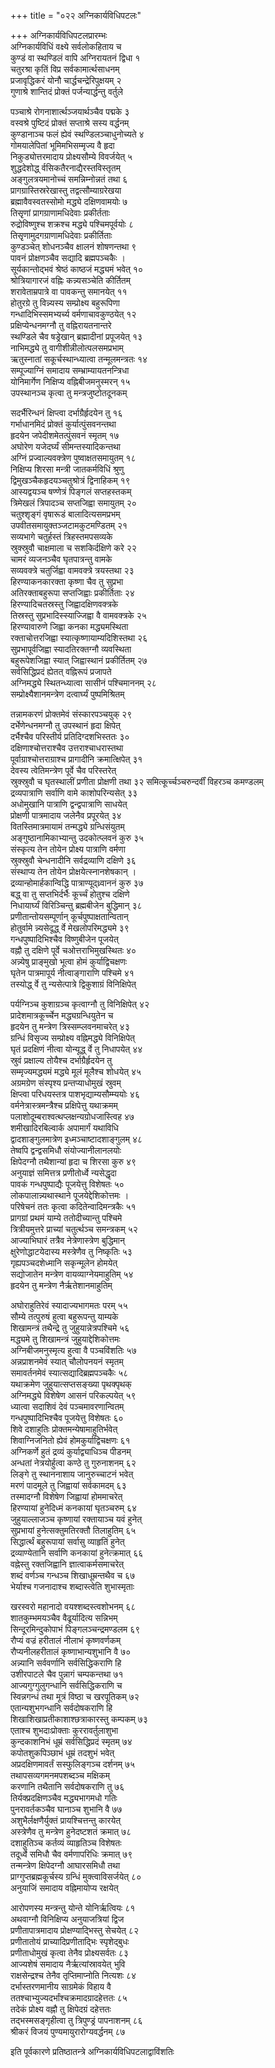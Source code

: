 +++
title = "०२२ अग्निकार्यविधिपटलः"

+++
अग्निकार्यविधिपटलप्रारम्भः  
अग्निकार्यविधिं वक्ष्ये सर्वलोकहिताय च  
कुण्डं वा स्थण्डिलं वापि अग्निरायतनं द्विधा १  
चतुरश्रा कृतिं विप्र सर्वकामार्त्थसाधनम्  
प्रजावृद्धिकरं योनौ चार्द्धचन्द्रेरिपुक्षयम् २  
गुणाश्रे शान्तिदं प्रोक्तं पर्जन्यार्द्धन्तु वर्तुले

पञ्चाश्रे रोगनाशार्त्थञ्जयार्थञ्चैव पद्मके ३  
वस्वश्रे पुष्टिदं प्रोक्तं सप्ताश्रे सस्य वर्द्धनम्  
कुण्डानाञ्च फलं ह्येवं स्थण्डिलञ्चाधुनोच्यते ४  
गोमयालेपितां भूमिमभिसम्मृज्य वै हृदा  
निकुड्योत्तरमादाय प्रोक्ष्यसौम्ये विवर्जयेत् ५  
शुद्धदेशोद्ध् र्वसिकतैरनाद्यैरस्तविस्तृतम्  
अङ्गुलत्रयमानोच्चं समन्निम्नोन्नतं तथा ६  
प्रागग्रास्तिस्ररेखास्तु तद्वत्सौम्याग्ररेखया  
ब्रह्मावैवस्वतस्सोमो मद्ध्ये दक्षिणवामयोः ७  
तिसृृणां प्रागग्राणामधिदेवाः प्रकीर्तताः  
रुद्रोविष्णुश्च शक्रश्च मद्ध्ये पश्चिमपूर्वयोः ८  
तिसृृणामुदगग्राणामधिदेवाः प्रकीर्तिताः  
कुण्डञ्चेत् शोधनञ्चैव क्षालनं शोषणन्तथा ९  
पावनं प्रोक्षणञ्चैव सद्यादि ब्रह्मपञ्चकैः ।  
सूर्यकान्तोद्भवं श्रेष्ठं काष्ठजं मद्ध्यमं भवेत् १०  
श्रोत्रियागारजं वह्निः कन्न्यसञ्चेति कीर्तितम्  
शरावेताम्रपात्रे वा पावकन्तु समानयेत् ११  
होतुरग्रे तु विन्न्यस्य सम्प्रोक्ष्य बहुरूपिणा  
गन्धादिभिस्समभ्यर्च्य वर्मणाचावकुण्ठयेत् १२  
प्रक्षिप्येन्धनमग्नौ तु वह्निरायतनान्तरे  
स्थण्डिले चैव षड्रेखान् ब्रह्मादीनां प्रपूजयेत् १३  
नाभिमद्ध्ये तु वागीशीन्नीलोत्पलसमप्रभाम्  
ऋतुस्नातां सकूर्चस्थान्ध्यात्वा तन्मूलमन्त्रतः १४  
सम्पूज्याग्निं समादाय सम्भ्राम्यायतनन्त्रिधा  
योनिमार्गेण निक्षिप्य वह्निबीजमनुस्मरन् १५  
उपस्थानञ्च कृत्वा तु मन्त्रजुष्टोतदूनकम्

सदर्भैरिन्धनं क्षिप्त्वा दर्भाग्रैर्हृदयेन तु १६  
गर्भाधानमिदं प्रोक्तं कुर्यात्पुंसवनन्तथा  
हृदयेन जपेदीशमेतत्पुंसवनं स्मृतम् १७  
अघोरेण यजेदर्घ्यं सीमन्तस्यादिकन्तथा  
अग्निं प्रज्वाल्यवक्त्रेण पुष्वाक्षतसमायुतम् १८  
निक्षिप्य शिरसा मन्त्री जातकर्मविधिं श्रुणु  
द्विमुखञ्चैकहृदयञ्चतुश्रोत्रं द्विनाहिकम् १९  
आस्यद्वयञ्च षण्णेत्रं पिङ्गलं सप्तहस्तकम्  
त्रिमेखलं त्रिपादञ्च सप्तजिह्वा समायुतम् २०  
चतुश्शृङ्गं वृषारूडं बालादित्यसमप्रभम्  
उपवीतसमायुक्तञ्जटामकुटमण्डितम् २१  
सव्यभागे चतुर्हस्तं त्रिहस्तमपसव्यके  
स्रुक्स्रुवौ चाक्षमाला च सशकिर्दक्षिणे करे २२  
चामरं व्यजनञ्चैव घृतपात्रन्तु वामके  
सव्यवक्त्रे चतुर्जिह्वा वामवक्त्रे त्रयस्तथा २३  
हिरण्याकनकारक्ता कृष्णा चैव तु सुप्रभा  
अतिरक्ताबहुरूपा सप्तजिह्वाः प्रकीर्तिताः २४  
हिरण्यादिचतस्रस्तु जिह्वादक्षिणवक्त्रके  
तिस्रस्तु सुप्रभादिस्स्याज्जिह्वा वै वामवक्त्रके २५  
हिरण्यावारुणे जिह्वा कनका मद्ध्यमस्थिता  
रक्ताचोत्तरजिह्वा स्यात्कृष्णायाम्यदिशिस्तथा २६  
सुप्रभापूर्वजिह्वा स्यादतिरक्तग्नौ व्यवस्थिता  
बहुरूपेशजिह्वा स्यात् जिह्वास्थानं प्रकीर्तितम् २७  
सर्वसिद्धिप्रदं ह्येतत् वह्निरूपं प्रजापते  
अग्निमद्ध्ये स्थितन्ध्यात्वा सासीनं पश्चिमाननम् २८  
सम्प्रोक्ष्यैशानमन्त्रेण दत्वार्घ्यं पुष्पमिश्रितम्

तन्नामकरणं प्रोक्तमेवं संस्कारपञ्चयुक् २९  
दर्भेणेन्धनमग्नौ तु उपस्थानं हृदा क्षिपेत्  
दर्भैश्चैव परिस्तीर्य प्रतिदिग्दशभिस्ततः ३०  
दक्षिणाश्चोत्तराश्चैव उत्तराश्चाधरास्तथा  
पूर्वाग्राश्चोत्तराग्राश्च प्रागादीनि क्रमात्क्षिपेत् ३१  
देवस्य त्वेतिमन्त्रेण पूर्वे चैव परिस्तरेत्  
स्रुक्स्रुवौ च घृतस्थालीं प्रणीता प्रोक्षणी तथा ३२
समित्कूर्च्चञ्चरुन्दर्वीं विहरञ्च कमण्डलम्  
द्रव्यपात्राणि सर्वाणि वामे काशोपरिन्यसेत् ३३  
अधोमुखानि पात्राणि द्वन्द्वपात्राणि साधयेत्  
प्रोक्षणी पात्रमादाय जलेनैव प्रपूरयेत् ३४  
वितस्तिमात्रमायामं तन्मद्ध्ये ग्रन्धिसंयुतम्  
अङ्गुष्ठानामिकाभ्यान्तु उदकोत्प्लवनं कुरु ३५  
संस्कृत्य तेन तोयेन प्रोक्ष्य पात्राणि वर्मणा  
स्रुक्स्रुवौ चेन्धनादीनि सर्वद्रव्याणि दक्षिणे ३६  
संस्थाप्य तेन तोयेन प्रोक्षयेत्स्नानशेषकान् ।  
द्रव्यान्होमार्हकान्विद्धि पात्राण्यूद्ध्र्वाननं कुरु ३७  
बद्ध् वा तु सप्तभिर्दर्भैः कूर्च्चं होतुश्च दक्षिणे  
निधायार्घ्यं विरिञ्चिन्तु ब्रह्मबीजेन बुद्धिमान् ३८  
प्रणीतान्तोयसम्पूर्णान् कूर्चपुष्पाक्षतान्वितान्  
होतुर्वामे न्न्यसेदूद्ध् र्वे मेखलोपरिमद्ध्यमे ३९  
गन्धपुष्पादिभिश्चैव विष्णुबीजेन पूजयेत्  
वह्नौ तु दक्षिणे पूर्वे चओत्तराभिमुखस्थितः ४०  
अन्न्येषु प्राङ्मुखो भूत्वा होमं कुर्याद्विचक्षणः  
घृतेन पात्रमापूर्य नीत्वाङ्गाराणि पश्चिमे ४१  
तस्योद्ध् र्वे तु न्यसेत्पात्रे द्विकुशाग्रं विनिक्षिपेत्

पर्यग्निञ्च कुशाग्रञ्च कृत्वाग्नौ तु विनिक्षिपेत् ४२  
प्रादेशमात्रकूर्च्चेन मद्ध्यग्रन्धियुतेन च  
हृदयेन तु मन्त्रेण त्रिस्सम्प्लवनमाचरेत् ४३  
ग्रन्धिं विसृज्य सम्प्रोक्ष्य वह्निमद्ध्ये विनिक्षिपेत्  
घृतं प्रदक्षिणं नीत्वा योन्यूद्ध् र्वे तु निधापयेत् ४४  
स्रुवं प्रक्षाल्य तोयैश्च दर्भाग्रैर्हृदयेन तु  
सम्मृज्यमद्ध्यमं मद्ध्ये मूलं मूलैश्च शोधयेत् ४५  
अग्रमग्रेण संस्पृश्य प्रन्तप्याधोमुखं स्रुवम्  
क्षिप्त्वा परिधयस्तत्र पाशभृद्याम्यसौम्म्ययोः ४६  
वर्मनेत्रास्त्रमन्त्रैश्च प्रक्षिपेत्तु यथाक्रमम्  
पलाशोदूम्बराश्वत्थप्लक्षन्यग्रोधजास्त्विह ४७  
शमीखादिरबिल्वार्क अपामार्गं यथाविधि  
द्वादशाङ्गुलमात्रेण इध्मञ्चाष्टादशाङ्गुलम् ४८  
तेष्वपि द्वन्द्वसमिधौ संयोज्यानीलानलयोः  
क्षिपेदग्नौ तथैशान्यां हृदा च शिरसा कुरु ४९  
अनुयाज्ञं समित्तत्र प्रणीतोर्ध्वे न्यसेद्धृदा  
पावकं गन्धपुष्पाद्यैः पूजयेत्तु विशेषतः ५०  
लोकपालान्न्यथास्थाने पूजयेद्देशिकोत्तमः ।  
परिषेचनं ततः कृत्वा कदितेन्वादिमन्त्रकैः ५१  
प्रागग्रां प्रथमं याम्ये ततोदीच्यान्तु पश्चिमे  
त्रित्रीयमुत्तरे प्राच्यां चतुर्त्थञ्च समन्त्रकम् ५२  
आज्याभिघारं तत्रैव नेत्रेणास्त्रेण बुद्धिमान्  
क्षुरेणोद्धाटयेदास्य मस्त्रेणैव तु निष्कृतिः ५३  
गृह्यपञ्चदशेध्मानि सकृन्मूलेन होमयेत्  
सद्योजातेन मन्त्रेण वायव्याग्नेयमाहुतिम् ५४  
हृदयेन तु मन्त्रेण नैर्ऋतेशानमाहुतिम्

अघोराहुतिरेवं स्यादाज्यभागमतः परम् ५५  
सौम्ये तत्पुरुषं हुत्वा बहुरूपन्तु याम्यके  
शिखामन्त्रं तथैन्द्रे तु जुहुयान्नेत्रपश्चिमे ५६  
मद्ध्यमे तु शिखामन्त्रं जुहुयाद्देशिकोत्तमः  
अग्निबीजमनुस्मृत्य हुत्वा वै पञ्चविंशतिः ५७  
अन्नप्राशनमेवं स्यात् चौलोपनयनं स्मृतम्  
समावर्तनमेवं स्यात्सद्यादिब्रह्मपञ्चकैः ५८  
यथाक्रमेण जुहुयात्सप्तसङ्ख्या पृथक्पृथक्  
अग्निमद्ध्ये विशेषेण आसनं परिकल्पयेत् ५९  
ध्यात्वा सदाशिवं देवं पञ्चमावरणान्वितम्  
गन्धपुष्पादिभिश्चैव पूजयेत्तु विशेषतः ६०  
शिवे दशाहुतिः प्रोक्तमन्येषामाहुतिर्भवेत्  
शिवाग्निजनितो ह्येवं होमकुर्याद्विचक्षणः ६१  
अग्निकर्णे हुतं द्रव्यं कुर्याद्व्याधिञ्च पीडनम्  
अन्धतां नेत्रयोर्हुत्वा कण्ठे तु गुरुनाशनम् ६२  
लिङ्गे तु स्थाननाशाय जानुरुच्चाटनं भवेत्  
मरणं पादमूले तु जिह्वायां सर्वकामदम् ६३  
तस्मादग्नौ विशेषेण जिह्वायां होममाचरेत्  
हिरण्यायां हुनेदिध्मं कनकायां घृतञ्चरुम् ६४  
जुहुयाल्लाजञ्च कृष्णायां रक्तायाञ्च यवं हुनेत्  
सुप्रभायां हुनेत्सक्तुमतिरक्तौ तिलाहुतिम् ६५  
सिद्धार्त्थं बहुरूपायां सर्वासु व्याहृतिं हुनेत्  
द्रव्याण्येतानि सर्वाणि कनकायां हुनेत्क्रमात् ६६  
वह्नेस्तु रक्तजिह्वानि ज्ञात्वाकर्मसमाचरेत्  
शब्दं वर्णञ्च गन्धञ्च शिखाधूम्रन्तथैव च ६७  
भेर्याश्च गजनादाश्च शब्दास्त्वेति शुभास्मृताः

खरस्वरो महानादो वयश्शब्दस्त्वशोभनम् ६८  
शातकुम्भमयञ्चैव वैढूर्यादित्य सन्निभम्  
सिन्दूरमिन्दुकोपाभं पिङ्गलञ्चन्द्रमण्डलम ६९  
रौप्यं वज्रं हरीतालं नीलाभं कृष्णवर्णकम्  
रौप्यनीलहरीतालं कृष्णाभान्यशुभानि वै ७०  
अन्न्यानि सर्ववर्णानि सर्वसिद्धिकराणि हि  
उशीरपाटले चैव पुन्नागं चम्पकन्तथा ७१  
आज्यगुग्गुलुगन्धानि सर्वसिद्धिकराणि च  
स्विन्नगन्धं तथा मूत्रं विष्ठा च खरपूतिकम् ७२  
एतान्यशुभगन्धानि सर्वदोषकराणि हि  
शिखाशिखाप्रतीकाशाश्छत्राकारस्तु कम्पकम् ७३  
एताश्च शुभदाःप्रोक्ताः कुररावर्तुलाशुभा  
कुन्दकाशनिभं धूम्रं सर्वसिद्धिप्रदं स्मृतम् ७४  
कपोतशुकपिञ्छाभं धूम्रं तदशुभं भवेत्  
अप्रदक्षिणमावर्तं सस्फुलिङ्गञ्च दर्शनम् ७५  
तथापसव्यगमनमपशब्दञ्च मक्षिकम्  
करणानि तथैतानि सर्वदोषकराणि तु ७६  
तिर्यक्प्रदक्षिणञ्चैव मद्ध्यभागमधो गतिः  
पुनरावर्तकञ्चैव घानाञ्च शुभानि वै ७७  
अशुभैर्लक्षणैर्युक्तं प्रायश्चित्तन्तु कारयेत्  
अस्त्रेणैव तु मन्त्रेण हुनेदष्टशतं क्रमात् ७८  
दशाहुतिञ्च कर्तव्यं व्याहृतिञ्च विशेषतः  
तदूर्ध्वे समिधौ चैव वर्मणापरिधिः क्रमात् ७९  
तन्मन्त्रेण क्षिपेदग्नौ आघारसमिधौ तथा  
प्राग्गुप्तब्रह्मकूर्चस्य ग्रन्धिं मुक्त्वाविसर्जयेत् ८०  
अनुयाजिं समादाय वह्निमायोप्य रक्षयेत्

आरोपणस्य मन्त्रन्तु योन्ते योनिर्ऋत्वियः ८१  
अथवाग्नौ विनिक्षिप्य अनुयाजत्रियां द्विज  
प्रणीतापात्रमादाय प्रोक्षण्याद्भिस्तु सेचयेत् ८२  
प्रणीतातोयं प्राच्यादिप्रणीताद्भिः स्पृशेद्बुधः  
प्रणीताधोमुखं कृत्वा तेनैव प्रोक्ष्यसर्वतः ८३  
आज्यशेषं समादाय नैर्ऋत्यांस्रावयेत् भुवि  
राक्षसेन्द्रश्च तेनैव तृप्तिमाप्नोति नित्यशः ८४  
दर्भास्तरणमानीय साग्रमेकं विहाय वै  
ततश्चाभ्युज्यदर्भांश्चक्रमादग्रादहेत्ततः ८५  
तदेकं प्रोक्ष्य वह्नौ तु क्षिपेदग्रं दहेत्ततः  
तद्भस्मसङ्गृहीत्वा तु त्रिपुण्ड्रं पापनाशनम् ८६  
श्रीकरं विजयं पुण्यमायुरारोग्यवर्द्धनम् ८७

इति पूर्वकारणे प्रतिष्ठातन्त्रे अग्निकार्यविधिपटलाद्वाविंशतिः


